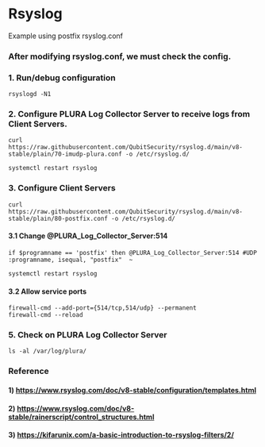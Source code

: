 # Rsyslog
Example using postfix rsyslog.conf 

### After modifying rsyslog.conf, we must check the config.

### 1. Run/debug configuration

    rsyslogd -N1

### 2. Configure PLURA Log Collector Server to receive logs from Client Servers.

    curl https://raw.githubusercontent.com/QubitSecurity/rsyslog.d/main/v8-stable/plain/70-imudp-plura.conf -o /etc/rsyslog.d/
    
    systemctl restart rsyslog

### 3. Configure Client Servers

    curl https://raw.githubusercontent.com/QubitSecurity/rsyslog.d/main/v8-stable/plain/80-postfix.conf -o /etc/rsyslog.d/
    

#### 3.1 Change @PLURA_Log_Collector_Server:514

    if $programname == 'postfix' then @PLURA_Log_Collector_Server:514 #UDP
    :programname, isequal, "postfix"  ~
    
    systemctl restart rsyslog

#### 3.2 Allow service ports

    firewall-cmd --add-port={514/tcp,514/udp} --permanent
    firewall-cmd --reload

### 5. Check on PLURA Log Collector Server

    ls -al /var/log/plura/


### Reference

#### 1) https://www.rsyslog.com/doc/v8-stable/configuration/templates.html

#### 2) https://www.rsyslog.com/doc/v8-stable/rainerscript/control_structures.html

#### 3) https://kifarunix.com/a-basic-introduction-to-rsyslog-filters/2/
